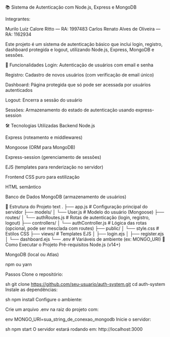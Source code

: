
📚 Sistema de Autenticação com Node.js, Express e MongoDB

Integrantes:

Murilo Luiz Calore Ritto — RA: 1997483
Carlos Renato Alves de Oliveira — RA: 1162934


Este projeto é um sistema de autenticação básico que inclui login, registro, dashboard protegida e logout, utilizando Node.js, Express, MongoDB e sessões.

🚀 Funcionalidades
Login: Autenticação de usuários com email e senha

Registro: Cadastro de novos usuários (com verificação de email único)

Dashboard: Página protegida que só pode ser acessada por usuários autenticados

Logout: Encerra a sessão do usuário

Sessões: Armazenamento do estado de autenticação usando express-session

🛠️ Tecnologias Utilizadas
Backend
Node.js

Express (roteamento e middlewares)

Mongoose (ORM para MongoDB)

Express-session (gerenciamento de sessões)

EJS (templates para renderização no servidor)

Frontend
CSS puro para estilização

HTML semântico

Banco de Dados
MongoDB (armazenamento de usuários)

📂 Estrutura do Projeto
text
.
├── app.js                # Configuração principal do servidor
├── models/
│   └── User.js           # Modelo do usuário (Mongoose)
├── routes/
│   └── authRoutes.js     # Rotas de autenticação (login, registro, logout)
├── controllers/
│   └── authController.js # Lógica das rotas (opcional, pode ser mesclada com routes)
├── public/
│   └── style.css         # Estilos CSS
├── views/                # Templates EJS
│   ├── login.ejs
│   ├── register.ejs
│   └── dashboard.ejs
└── .env                  # Variáveis de ambiente (ex: MONGO_URI)
🔧 Como Executar o Projeto
Pré-requisitos
Node.js (v14+)

MongoDB (local ou Atlas)

npm ou yarn

Passos
Clone o repositório:

sh
git clone https://github.com/seu-usuario/auth-system.git
cd auth-system
Instale as dependências:

sh
npm install
Configure o ambiente:

Crie um arquivo .env na raiz do projeto com:

env
MONGO_URI=sua_string_de_conexao_mongodb
Inicie o servidor:

sh
npm start
O servidor estará rodando em: http://localhost:3000



